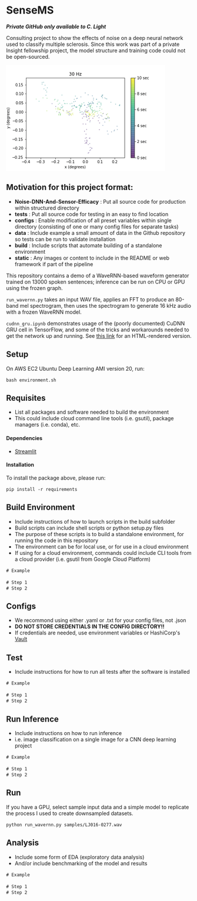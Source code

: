 # SenseMS
*****Private GitHub only available to C. Light*****

Consulting project to show the effects of noise on a deep neural network used to classify multiple sclerosis. Since this work was part of a private Insight fellowship project, the model structure and training code could not be open-sourced.

![Model](img/downsampling.gif)

## Motivation for this project format:
- **Noise-DNN-And-Sensor-Efficacy** : Put all source code for production within structured directory
- **tests** : Put all source code for testing in an easy to find location
- **configs** : Enable modification of all preset variables within single directory (consisting of one or many config files for separate tasks)
- **data** : Include example a small amount of data in the Github repository so tests can be run to validate installation
- **build** : Include scripts that automate building of a standalone environment
- **static** : Any images or content to include in the README or web framework if part of the pipeline

This repository contains a demo of a WaveRNN-based waveform generator trained
on 13000 spoken sentences; inference can be run on CPU or GPU using the frozen
graph.

`run_wavernn.py` takes an input WAV file, applies an FFT to produce an 80-band
mel spectrogram, then uses the spectrogram to generate 16 kHz audio with a
frozen WaveRNN model.

`cudnn_gru.ipynb` demonstrates usage of the (poorly documented) CuDNN GRU cell
in TensorFlow, and some of the tricks and workarounds needed to get the network
up and running. See [this link](http://htmlpreview.github.io/?https://github.com/austinmoehle/wavernn/blob/master/cudnn_gru.html)
for an HTML-rendered version.


## Setup
On AWS EC2 Ubuntu Deep Learning AMI version 20, run:
```shell
bash environment.sh
```

## Requisites

- List all packages and software needed to build the environment
- This could include cloud command line tools (i.e. gsutil), package managers (i.e. conda), etc.

#### Dependencies

- [Streamlit](streamlit.io)

#### Installation
To install the package above, please run:
```shell
pip install -r requirements
```

## Build Environment
- Include instructions of how to launch scripts in the build subfolder
- Build scripts can include shell scripts or python setup.py files
- The purpose of these scripts is to build a standalone environment, for running the code in this repository
- The environment can be for local use, or for use in a cloud environment
- If using for a cloud environment, commands could include CLI tools from a cloud provider (i.e. gsutil from Google Cloud Platform)
```
# Example

# Step 1
# Step 2
```

## Configs
- We recommond using either .yaml or .txt for your config files, not .json
- **DO NOT STORE CREDENTIALS IN THE CONFIG DIRECTORY!!**
- If credentials are needed, use environment variables or HashiCorp's [Vault](https://www.vaultproject.io/)


## Test
- Include instructions for how to run all tests after the software is installed
```
# Example

# Step 1
# Step 2
```

## Run Inference
- Include instructions on how to run inference
- i.e. image classification on a single image for a CNN deep learning project
```
# Example

# Step 1
# Step 2
```

## Run
If you have a GPU, select sample input data and a simple model to replicate the process I used to create downsampled datasets.
```
python run_wavernn.py samples/LJ016-0277.wav
```


## Analysis
- Include some form of EDA (exploratory data analysis)
- And/or include benchmarking of the model and results
```
# Example

# Step 1
# Step 2
```
